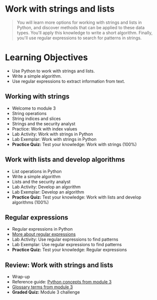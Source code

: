 # Work with strings and lists
> You will learn more options for working with strings and lists in Python, and discover methods that can be applied to these data types. You'll apply this knowledge to write a short algorithm. Finally, you'll use regular expressions to search for patterns in strings.
# Learning Objectives
- Use Python to work with strings and lists.
- Write a simple algorithm.
- Use regular expressions to extract information from text.
## Working with strings
- Welcome to module 3
- String operations
- String indices and slices
- Strings and the security analyst
- Practice: Work with index values
- Lab Activity: Work with strings in Python
- Lab Exemplar: Work with strings in Python
- **Practice Quiz:** Test your knowledge: Work with strings (100%)
## Work with lists and develop algorithms
- List operations in Python
- Write a simple algorithm
- Lists and the security analyst
- Lab Activity: Develop an algorithm
- Lab Exemplar: Develop an algorithm
- **Practice Quiz:** Test your knowledge: Work with lists and develop algorithms (100%)
## Regular expressions
- Regular expressions in Python
- [More about regular expressions](https://github.com/KailaniBailey/Google-Cybersecurity-Professional-Certificate/tree/main/Course%207:%20Automate%20Cybersecurity%20Tasks%20with%20Python/Week%203:%20Work%20with%20strings%20and%20lists/More%20about%20regular%20expressions)
- Lab Activity: Use regular expressions to find patterns
- Lab Exemplar: Use regular expressions to find patterns
- **Practice Quiz:** Test your knowledge: Regular expressions
## Review: Work with strings and lists
- Wrap-up
- Reference guide: [Python concepts from module 3](https://github.com/KailaniBailey/Google-Cybersecurity-Professional-Certificate/blob/main/Course%207%3A%20Automate%20Cybersecurity%20Tasks%20with%20Python/Week%203%3A%20Work%20with%20strings%20and%20lists/Python%20concepts%20from%20module%203.pdf)
- [Glossary terms from module 3](https://github.com/KailaniBailey/Google-Cybersecurity-Professional-Certificate/tree/main/Course%207:%20Automate%20Cybersecurity%20Tasks%20with%20Python/Week%203:%20Work%20with%20strings%20and%20lists/Glossary%20terms%20from%20module%203)
- **Graded Quiz:** Module 3 challenge
